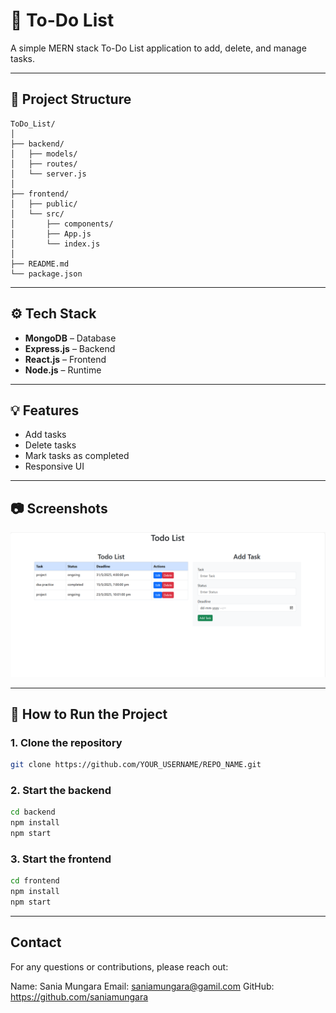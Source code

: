 # 📝 To-Do List 

A simple MERN stack To-Do List application to add, delete, and manage tasks.

---

## 📁 Project Structure

```
ToDo_List/
│
├── backend/
│   ├── models/
│   ├── routes/
│   └── server.js
│
├── frontend/
│   ├── public/
│   └── src/
│       ├── components/
│       ├── App.js
│       └── index.js
│
├── README.md
└── package.json
```

---

## ⚙️ Tech Stack

- **MongoDB** – Database
- **Express.js** – Backend
- **React.js** – Frontend
- **Node.js** – Runtime

---

## 💡 Features

- Add tasks
- Delete tasks
- Mark tasks as completed
- Responsive UI

---

## 📷 Screenshots

![Home Page](screenshots/homepage.png)

---

## 🚀 How to Run the Project

### 1. Clone the repository

```bash
git clone https://github.com/YOUR_USERNAME/REPO_NAME.git
```

### 2. Start the backend

```bash
cd backend
npm install
npm start
```

### 3. Start the frontend

```bash
cd frontend
npm install
npm start
```

---

## Contact
For any questions or contributions, please reach out:

Name: Sania Mungara
Email: saniamungara@gamil.com GitHub: https://github.com/saniamungara